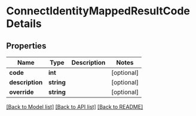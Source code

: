 # ConnectIdentityMappedResultCodeDetails

## Properties
Name | Type | Description | Notes
------------ | ------------- | ------------- | -------------
**code** | **int** |  | [optional] 
**description** | **string** |  | [optional] 
**override** | **string** |  | [optional] 

[[Back to Model list]](../../README.md#documentation-for-models) [[Back to API list]](../../README.md#documentation-for-api-endpoints) [[Back to README]](../../README.md)

